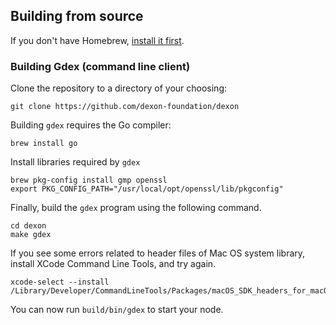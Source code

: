 <!--
## Installing with Homebrew

By far the easiest way to install wiki is to use our
Homebrew tap. If you don't have Homebrew, [install it first](http://brew.sh).

Then run the following commands to add the tap and install `gdex`:

```shell
brew tap dexon-foundation/dexon
brew install dexon
```

You can install the develop branch by running `--devel`:

```shell
brew install dexon --devel
```

After installing, run `gdex account new` to create an account on your node.

You should now be able to run `gdex` and connect to the network.

Make sure to check the different options and commands with `gdex --help`

For options and patches, see: https://github.com/dexon-foundation/homebrew-dexon
-->

## Building from source

If you don't have Homebrew, [install it first](http://brew.sh).

### Building Gdex (command line client)

Clone the repository to a directory of your choosing:

```shell
git clone https://github.com/dexon-foundation/dexon
```

Building `gdex` requires the Go compiler:

```shell
brew install go
```

Install libraries required by `gdex`

```shell
brew pkg-config install gmp openssl
export PKG_CONFIG_PATH="/usr/local/opt/openssl/lib/pkgconfig"
```

Finally, build the `gdex` program using the following command.
```shell
cd dexon
make gdex
```

If you see some errors related to header files of Mac OS system library, install XCode Command Line Tools, and try again.

```shell
xcode-select --install
/Library/Developer/CommandLineTools/Packages/macOS_SDK_headers_for_macOS_10.14.pkg
```

You can now run `build/bin/gdex` to start your node.